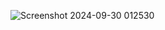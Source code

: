 ![Screenshot 2024-09-30 012530](https://github.com/user-attachments/assets/affd4303-40ba-4b8b-9ba8-d499e6e6be28)
